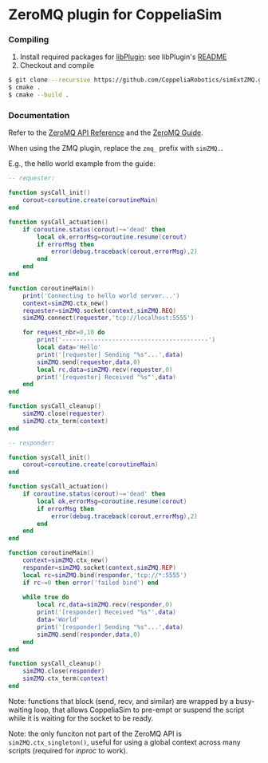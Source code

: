 # ZeroMQ plugin for CoppeliaSim

### Compiling

1. Install required packages for [libPlugin](https://github.com/CoppeliaRobotics/libPlugin): see libPlugin's [README](external/libPlugin/README.md)
2. Checkout and compile
```sh
$ git clone --recursive https://github.com/CoppeliaRobotics/simExtZMQ.git
$ cmake .
$ cmake --build .
```

### Documentation

Refer to the [ZeroMQ API Reference](http://api.zeromq.org) and the [ZeroMQ Guide](https://zguide.zeromq.org).

When using the ZMQ plugin, replace the `zmq_` prefix with `simZMQ.`.

E.g., the hello world example from the guide:

```lua
-- requester:

function sysCall_init()
    corout=coroutine.create(coroutineMain)
end

function sysCall_actuation()
    if coroutine.status(corout)~='dead' then
        local ok,errorMsg=coroutine.resume(corout)
        if errorMsg then
            error(debug.traceback(corout,errorMsg),2)
        end
    end
end

function coroutineMain()
    print('Connecting to hello world server...')
    context=simZMQ.ctx_new()
    requester=simZMQ.socket(context,simZMQ.REQ)
    simZMQ.connect(requester,'tcp://localhost:5555')

    for request_nbr=0,10 do
        print('-----------------------------------------')
        local data='Hello'
        print('[requester] Sending "%s"...',data)
        simZMQ.send(requester,data,0)
        local rc,data=simZMQ.recv(requester,0)
        print('[requester] Received "%s"',data)
    end
end

function sysCall_cleanup()
    simZMQ.close(requester)
    simZMQ.ctx_term(context)
end
```

```lua
-- responder:

function sysCall_init()
    corout=coroutine.create(coroutineMain)
end

function sysCall_actuation()
    if coroutine.status(corout)~='dead' then
        local ok,errorMsg=coroutine.resume(corout)
        if errorMsg then
            error(debug.traceback(corout,errorMsg),2)
        end
    end
end

function coroutineMain()
    context=simZMQ.ctx_new()
    responder=simZMQ.socket(context,simZMQ.REP)
    local rc=simZMQ.bind(responder,'tcp://*:5555')
    if rc~=0 then error('failed bind') end
    
    while true do
        local rc,data=simZMQ.recv(responder,0)
        print('[responder] Received "%s"',data)
        data='World'
        print('[responder] Sending "%s"...',data)
        simZMQ.send(responder,data,0)
    end
end

function sysCall_cleanup()
    simZMQ.close(responder)
    simZMQ.ctx_term(context)
end
```

Note: functions that block (send, recv, and similar) are wrapped by a busy-waiting loop, that allows CoppeliaSim to pre-empt or suspend the script while it is waiting for the socket to be ready.

Note: the only funciton not part of the ZeroMQ API is `simZMQ.ctx_singleton()`, useful for using a global context across many scripts (required for _inproc_ to work).
